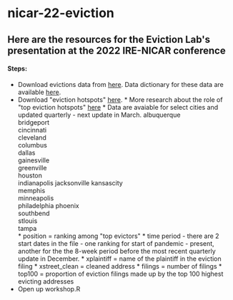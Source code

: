 # nicar-22-eviction


## Here are the resources for the Eviction Lab's presentation at the 2022 IRE-NICAR conference 

#### Steps: 
* Download evictions data from [here](https://evictionlab.org/eviction-tracking/get-the-data/). Data dictionary for these data are available [here](https://eviction-lab-data-downloads.s3.amazonaws.com/ets/data_dictionary_weekly_monthly.xlsx).
* Download "eviction hotspots" [here](https://eviction-lab-data-downloads.s3.amazonaws.com/ets/hotspots_reports.zip).
           * More research about the role of "top eviction hotspots" [here](https://evictionlab.org/top-evicting-landlords-drive-us-eviction-crisis/)
           * Data are avaiable for select cities and updated quarterly - next update in March.
                                albuquerque  
                                bridgeport   
                                cincinnati   
                                cleveland    
                                columbus     
                                dallas   
                                gainesville  
                                greenville  
                                houston      
                                indianapolis 
                                jacksonville 
                                kansascity   
                                memphis      
                                minneapolis  
                                philadelphia 
                                phoenix      
                                southbend    
                                stlouis      
                                tampa     
          *  position = ranking among "top evictors"
          *  time period - there are 2 start dates in the file - one ranking for start of pandemic - present, another for the the 8-week period before the most recent quarterly update in December. 
          *  xplaintiff = name of the plaintiff in the eviction filing
          *  xstreet_clean = cleaned address 
          *  filings = number of filings 
          *  top100 = proportion of eviction filings made up by the top 100 highest evicting addresses
* Open up workshop.R
